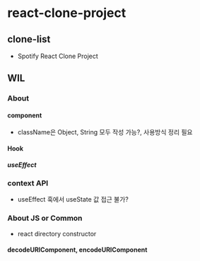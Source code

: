 # react-clone-project
## clone-list
- Spotify React Clone Project

## WIL
### About 
#### component
- className은 Object, String 모두 작성 가능?, 사용방식 정리 필요
#### Hook
##### useEffect
### context API
- useEffect 훅에서 useState 값 접근 불가?
### About JS or Common
- react directory constructor
#### decodeURIComponent, encodeURIComponent
